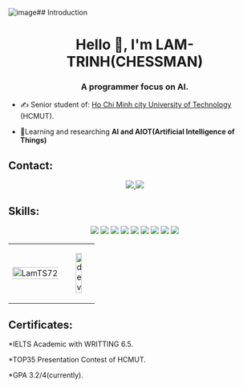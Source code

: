 ![image](https://github.com/LamTS72/LamTS72/assets/76722310/1aabf235-8d3f-4d77-bad3-8172acbc6cd1)## Introduction
<h1 align="center">Hello 👋, I'm LAM-TRINH(CHESSMAN)</h1>
<h3 align="center">A programmer focus on AI. </h3>

- ✍ Senior student of: [Ho Chi Minh city University of Technology](https://www.hcmut.edu.vn/vi) (HCMUT).

- 🌱Learning and researching **AI and AIOT(Artificial Intelligence of Things)**


## Contact:


<p align="center">

  <a href="https://www.facebook.com/lamsmilehi/" alt="Facebook">
    <img src="https://img.icons8.com/fluent/48/000000/facebook-new.png" target="_blank" />
  </a> 
  <a href="mailto:sonlam7220@gmail.com" alt="Email">
    <img src="https://img.icons8.com/fluency/48/000000/apple-mail.png"/>
  </a>
</p>

## Skills:
<p align="center">
  <img src="https://img.icons8.com/color/48/000000/python--v1.png"/>
   <img src="https://img.icons8.com/color/48/000000/c-programming.png"/>
  <img src="https://img.icons8.com/color/48/000000/c-plus-plus-logo.png"/>
  <img src="https://img.icons8.com/color/48/000000/c-sharp-logo.png"/>
  <img src="https://img.icons8.com/fluency/48/000000/matlab.png"/>
  <img src="https://img.icons8.com/fluency/48/000000/rstudio.png"/>
  <img src="https://img.icons8.com/color/48/000000/haskell.png"/>
  <img src="https://img.icons8.com/sf-regular/48/github.png"/>
  <img src="https://img.icons8.com/color/48/postgreesql.png"/>
</p>

<table style="width:200%;">
  <tr>
      <td>
      <img src="https://github-readme-stats.vercel.app/api/top-langs/?username=LamTS72&bg_color=FFFFFF00&text_color=179fa3&layout=compact&hide=CSS&langs_count=10&custom_title=Top%20ngôn%20ngữ%20được%20dùng" alt="LamTS72" width="200%"/>
    </td>
    <td>
      <p align="center"> 
        <img src="https://cdn.dribbble.com/users/1059583/screenshots/4171367/coding-freak.gif" alt="dev" width="50%"/>
      </p>
    </td>
  </tr>
</table>

## Certificates:
*IELTS Academic with WRITTING 6.5.

*TOP35 Presentation Contest of HCMUT.

*GPA 3.2/4(currently).


